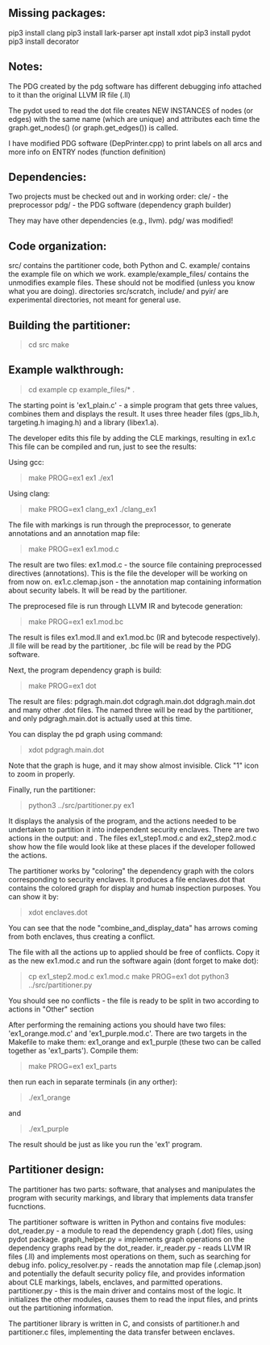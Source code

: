 Missing packages:
-----------------

pip3 install clang
pip3 install lark-parser
apt install xdot
pip3 install pydot
pip3 install decorator


Notes:
------

The PDG created by the pdg software has different debugging info attached to it than the original LLVM IR file (.ll)

The pydot used to read the dot file creates NEW INSTANCES of nodes (or edges) with the same name (which are unique) and attributes each time the graph.get_nodes() (or graph.get_edges()) is called.

I have modified PDG software (DepPrinter.cpp) to print labels on all arcs and more info on ENTRY nodes (function definition)

Dependencies:
-------------

Two projects must be checked out and in working order:
cle/ - the preprocessor
pdg/ - the PDG software (dependency graph builder)

They may have other dependencies (e.g., llvm).
pdg/ was modified!

Code organization:
------------------

src/ contains the partitioner code, both Python and C.
example/ contains the example file on which we work.
example/example_files/ contains the unmodifies example files. These should not be modified (unless you know what you are doing).
directories src/scratch, include/ and pyir/ are experimental directories, not meant for general use.

Building the partitioner:
-------------------------

> cd src
> make

Example walkthrough:
--------------------

> cd example
> cp example_files/* .

The starting point is 'ex1_plain.c' - a simple program that gets three values, combines them and displays the result. It
uses three header files (gps_lib.h, targeting.h imaging.h) and a library (libex1.a).

The developer edits this file by adding the CLE markings, resulting in ex1.c
This file can be compiled and run, just to see the results:

Using gcc:
> make PROG=ex1 ex1
> ./ex1

Using clang:
> make PROG=ex1 clang_ex1
> ./clang_ex1

The file with markings is run through the preprocessor, to generate annotations and an annotation map file:

> make PROG=ex1 ex1.mod.c

The result are two files:
ex1.mod.c - the source file containing preprocessed directives (annotations). This is the file the developer will be working on from now on.
ex1.c.clemap.json - the annotation map containing information about security labels. It will be read by the partitioner.

The preprocesed file is run through LLVM IR and bytecode generation:

> make PROG=ex1 ex1.mod.bc

The result is files ex1.mod.ll and ex1.mod.bc (IR and bytecode respectively). .ll file will be read by the partitioner, .bc file will be read by the PDG software.

Next, the program dependency graph is build:

> make PROG=ex1 dot

The result are files:
pdgragh.main.dot
cdgragh.main.dot
ddgragh.main.dot
and many other .dot files. The named three will be read by the partitioner, and only pdgragh.main.dot is actually used at this time.

You can display the pd graph using command:

> xdot pdgragh.main.dot

Note that the graph is huge, and it may show almost invisible. Click "1" icon to zoom in properly.

Finally, run the partitioner:

> python3 ../src/partitioner.py ex1

It displays the analysis of the program, and the actions needed to be undertaken to partition it into independent security enclaves. There are two actions in the output: <end of step1> and <end of step2>. The files ex1_step1.mod.c and ex2_step2.mod.c show how the file would look like at these places if the developer followed the actions.

The partitioner works by "coloring" the dependency graph with the colors corresponding to security enclaves. It produces a file enclaves.dot that contains the colored graph for display and humab inspection purposes. You can show it by:

> xdot enclaves.dot

You can see that the node "combine_and_display_data" has arrows coming from both enclaves, thus creating a conflict.

The file with all the actions up to <end of step2> applied should be free of conflicts. Copy it as the new ex1.mod.c and run the software again (dont forget to make dot):

> cp ex1_step2.mod.c ex1.mod.c
> make PROG=ex1 dot
> python3 ../src/partitioner.py

You should see no conflicts - the file is ready to be split in two according to actions in "Other" section

After performing the remaining actions you should have two files: 'ex1_orange.mod.c' and 'ex1_purple.mod.c'. There are two targets in the Makefile to make them: ex1_orange and ex1_purple (these two can be called together as 'ex1_parts'). Compile them:

> make PROG=ex1 ex1_parts

then run each in separate terminals (in any orther):

> ./ex1_orange

and

> ./ex1_purple

The result should be just as like you run the 'ex1' program.

Partitioner design:
-------------------

The partitioner has two parts: software, that analyses and manipulates the program with security markings, and library that implements data transfer fucnctions.

The partitioner software is written in Python and contains five modules:
dot_reader.py - a module to read the dependency graph (.dot) files, using pydot package.
graph_helper.py = implements graph operations on the dependency graphs read by the dot_reader.
ir_reader.py - reads LLVM IR files (.ll) and implements most operations on them, such as searching for debug info.
policy_resolver.py - reads the annotation map file (.clemap.json) and potentially the default security policy file, and provides information about CLE markings, labels, enclaves, and parmitted operations.
partitioner.py - this is the main driver and contains most of the logic. It initializes the other modules, causes them to read the input files, and prints out the partitioning information.

The partitioner library is written in C, and consists of partitioner.h and partitioner.c files, implementing the data transfer between enclaves.
